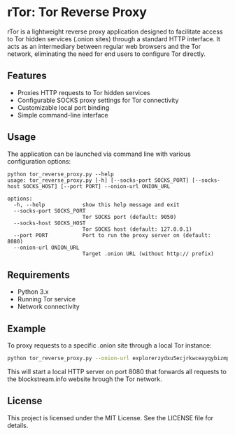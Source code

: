 # rTor: Tor Reverse Proxy

rTor is a lightweight reverse proxy application designed to facilitate access to Tor hidden services (.onion sites) through a standard HTTP interface. It acts as an intermediary between regular web browsers and the Tor network, eliminating the need for end users to configure Tor directly.

## Features

- Proxies HTTP requests to Tor hidden services
- Configurable SOCKS proxy settings for Tor connectivity
- Customizable local port binding
- Simple command-line interface

## Usage

The application can be launched via command line with various configuration options:

```
python tor_reverse_proxy.py --help
usage: tor_reverse_proxy.py [-h] [--socks-port SOCKS_PORT] [--socks-host SOCKS_HOST] [--port PORT] --onion-url ONION_URL

options:
  -h, --help            show this help message and exit
  --socks-port SOCKS_PORT
                        Tor SOCKS port (default: 9050)
  --socks-host SOCKS_HOST
                        Tor SOCKS host (default: 127.0.0.1)
  --port PORT           Port to run the proxy server on (default: 8080)
  --onion-url ONION_URL
                        Target .onion URL (without http:// prefix)
```

## Requirements

- Python 3.x
- Running Tor service
- Network connectivity

## Example

To proxy requests to a specific .onion site through a local Tor instance:

```bash
python tor_reverse_proxy.py --onion-url explorerzydxu5ecjrkwceayqybizmpjjznk5izmitf2modhcusuqlid.onion --port 8080
```

This will start a local HTTP server on port 8080 that forwards all requests to the blockstream.info website hrough the Tor network.

## License

This project is licensed under the MIT License. See the LICENSE file for details.
